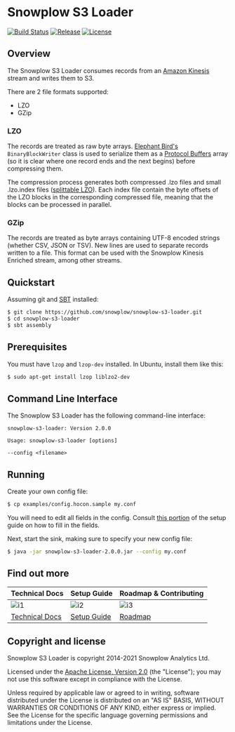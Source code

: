 # Snowplow S3 Loader

[![Build Status][travis-image]][travis]
[![Release][release-image]][releases]
[![License][license-image]][license]

## Overview

The Snowplow S3 Loader consumes records from an [Amazon Kinesis][kinesis] stream and writes them to S3.

There are 2 file formats supported:
 * LZO
 * GZip

### LZO

The records are treated as raw byte arrays. [Elephant Bird's][elephant-bird] `BinaryBlockWriter` class is used to serialize them as a [Protocol Buffers][protobufs] array (so it is clear where one record ends and the next begins) before compressing them.

The compression process generates both compressed .lzo files and small .lzo.index files ([splittable LZO][hadoop-lzo]). Each index file contain the byte offsets of the LZO blocks in the corresponding compressed file, meaning that the blocks can be processed in parallel.

### GZip

The records are treated as byte arrays containing UTF-8 encoded strings (whether CSV, JSON or TSV). New lines are used to separate records written to a file. This format can be used with the Snowplow Kinesis Enriched stream, among other streams.

## Quickstart

Assuming git and [SBT][sbt] installed:

```bash
$ git clone https://github.com/snowplow/snowplow-s3-loader.git
$ cd snowplow-s3-loader
$ sbt assembly
```

## Prerequisites

You must have `lzop` and `lzop-dev` installed. In Ubuntu, install them like this:

```bash
$ sudo apt-get install lzop liblzo2-dev
```

## Command Line Interface

The Snowplow S3 Loader has the following command-line interface:

```
snowplow-s3-loader: Version 2.0.0

Usage: snowplow-s3-loader [options]

--config <filename>
```

## Running

Create your own config file:

```bash
$ cp examples/config.hocon.sample my.conf
```

You will need to edit all fields in the config.  Consult [this portion][config] of the setup guide on how to fill in the fields.

Next, start the sink, making sure to specify your new config file:

```bash
$ java -jar snowplow-s3-loader-2.0.0.jar --config my.conf
```

## Find out more

| Technical Docs             | Setup Guide           | Roadmap & Contributing |
|----------------------------|-----------------------|------------------------|
| ![i1][techdocs-image]      | ![i2][setup-image]    | ![i3][roadmap-image]   |
| [Technical Docs][techdocs] | [Setup Guide][config] | [Roadmap][roadmap]     |

## Copyright and license

Snowplow S3 Loader is copyright 2014-2021 Snowplow Analytics Ltd.

Licensed under the [Apache License, Version 2.0][license] (the "License");
you may not use this software except in compliance with the License.

Unless required by applicable law or agreed to in writing, software
distributed under the License is distributed on an "AS IS" BASIS,
WITHOUT WARRANTIES OR CONDITIONS OF ANY KIND, either express or implied.
See the License for the specific language governing permissions and
limitations under the License.

[travis-image]: https://travis-ci.org/snowplow/snowplow-s3-loader.png?branch=master
[travis]: http://travis-ci.org/snowplow/snowplow-s3-loader

[release-image]: http://img.shields.io/badge/release-2.0.0-blue.svg?style=flat
[releases]: https://github.com/snowplow/snowplow-s3-loader/releases

[license-image]: http://img.shields.io/badge/license-Apache--2-blue.svg?style=flat
[license]: http://www.apache.org/licenses/LICENSE-2.0

[kinesis]: http://aws.amazon.com/kinesis/
[snowplow]: http://snowplowanalytics.com
[hadoop-lzo]: https://github.com/twitter/hadoop-lzo
[protobufs]: https://github.com/google/protobuf/
[elephant-bird]: https://github.com/twitter/elephant-bird/
[s3]: http://aws.amazon.com/s3/
[sbt]: http://typesafe.artifactoryonline.com/typesafe/ivy-releases/org.scala-sbt/sbt-launch/0.13.0/sbt-launch.jar

[config]: https://docs.snowplowanalytics.com/docs/pipeline-components-and-applications/loaders-storage-targets/s3-loader/#3-configuration
[techdocs]: https://docs.snowplowanalytics.com/docs/pipeline-components-and-applications/loaders-storage-targets/s3-loader/
[roadmap]: https://github.com/snowplow/snowplow/projects/7

[techdocs-image]: https://d3i6fms1cm1j0i.cloudfront.net/github/images/techdocs.png
[setup-image]: https://d3i6fms1cm1j0i.cloudfront.net/github/images/setup.png
[roadmap-image]: https://d3i6fms1cm1j0i.cloudfront.net/github/images/roadmap.png
